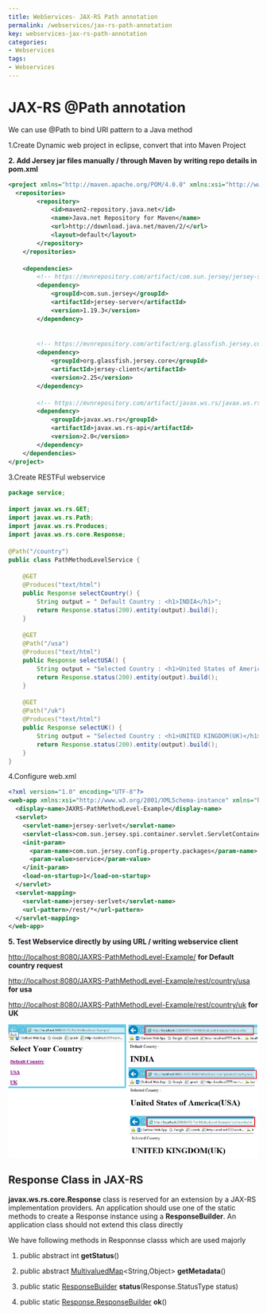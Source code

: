 ```yaml
---
title: WebServices- JAX-RS Path annotation
permalink: /webservices/jax-rs-path-annotation
key: webservices-jax-rs-path-annotation
categories:
- Webservices
tags:
- Webservices
---
```



JAX-RS @Path annotation
===================================================

We can use @Path to bind URI pattern to a Java method

1.Create Dynamic web project in eclipse, convert that into Maven Project

**2. Add Jersey jar files manually / through Maven by writing repo details in
pom.xml**

```xml
<project xmlns="http://maven.apache.org/POM/4.0.0" xmlns:xsi="http://www.w3.org/2001/XMLSchema-instance" xsi:schemaLocation="http://maven.apache.org/POM/4.0.0 http://maven.apache.org/xsd/maven-4.0.0.xsd"> 
  <repositories>
		<repository>
			<id>maven2-repository.java.net</id>
			<name>Java.net Repository for Maven</name>
			<url>http://download.java.net/maven/2/</url>
			<layout>default</layout>
		</repository>
	</repositories>

	<dependencies>
		<!-- https://mvnrepository.com/artifact/com.sun.jersey/jersey-server -->
		<dependency>
			<groupId>com.sun.jersey</groupId>
			<artifactId>jersey-server</artifactId>
			<version>1.19.3</version>
		</dependency>


		<!-- https://mvnrepository.com/artifact/org.glassfish.jersey.core/jersey-client -->
		<dependency>
			<groupId>org.glassfish.jersey.core</groupId>
			<artifactId>jersey-client</artifactId>
			<version>2.25</version>
		</dependency>

		<!-- https://mvnrepository.com/artifact/javax.ws.rs/javax.ws.rs-api -->
		<dependency>
			<groupId>javax.ws.rs</groupId>
			<artifactId>javax.ws.rs-api</artifactId>
			<version>2.0</version>
		</dependency>
	</dependencies>
</project>
```


3.Create RESTFul webservice 
```java
package service;

import javax.ws.rs.GET;
import javax.ws.rs.Path;
import javax.ws.rs.Produces;
import javax.ws.rs.core.Response;

@Path("/country")
public class PathMethodLevelService {

	@GET
	@Produces("text/html")
	public Response selectCountry() {
		String output = " Default Country : <h1>INDIA</h1>";
		return Response.status(200).entity(output).build();
	}

	@GET
	@Path("/usa")
	@Produces("text/html")
	public Response selectUSA() {
		String output = "Selected Country : <h1>United States of America(USA)</h1>";
		return Response.status(200).entity(output).build();
	}

	@GET
	@Path("/uk")
	@Produces("text/html")
	public Response selectUK() {
		String output = "Selected Country : <h1>UNITED KINGDOM(UK)</h1>";
		return Response.status(200).entity(output).build();
	}
}
```


4.Configure web.xml
```xml
<?xml version="1.0" encoding="UTF-8"?>
<web-app xmlns:xsi="http://www.w3.org/2001/XMLSchema-instance" xmlns="http://java.sun.com/xml/ns/j2ee" xmlns:web="http://xmlns.jcp.org/xml/ns/javaee" xsi:schemaLocation="http://java.sun.com/xml/ns/j2ee http://java.sun.com/xml/ns/j2ee/web-app_2_4.xsd" id="WebApp_ID" version="2.4">
  <display-name>JAXRS-PathMethodLevel-Example</display-name>
  <servlet>
    <servlet-name>jersey-serlvet</servlet-name>
    <servlet-class>com.sun.jersey.spi.container.servlet.ServletContainer</servlet-class>
    <init-param>
      <param-name>com.sun.jersey.config.property.packages</param-name>
      <param-value>service</param-value>
    </init-param>
    <load-on-startup>1</load-on-startup>
  </servlet>
  <servlet-mapping>
    <servlet-name>jersey-serlvet</servlet-name>
    <url-pattern>/rest/*</url-pattern>
  </servlet-mapping>
</web-app>
```

**5. Test Webservice directly by using URL / writing webservice client**

<http://localhost:8080/JAXRS-PathMethodLevel-Example/> **for Default country
request**

<http://localhost:8080/JAXRS-PathMethodLevel-Example/rest/country/usa> **for
usa**

<http://localhost:8080/JAXRS-PathMethodLevel-Example/rest/country/uk> **for UK**

![C:\\Users\\kaveti_s\\Desktop\\temp.png](media/8c88e5fad209a83b393a3a1bf5e504bf.png)



## Response Class in JAX-RS

**javax.ws.rs.core.Response** class is reserved for an extension by a JAX-RS
implementation providers. An application should use one of the static methods to
create a Response instance using a **ResponseBuilder**. An application class
should not extend this class directly

We have following methods in Responnse classs which are used majorly

1.  public abstract int **getStatus**()

2.  public abstract
    [MultivaluedMap](http://docs.oracle.com/javaee/6/api/javax/ws/rs/core/MultivaluedMap.html)<String,Object>
    **getMetadata**()

3.  public static
    [ResponseBuilder](http://docs.oracle.com/javaee/6/api/javax/ws/rs/core/Response.ResponseBuilder.html)
    **status**(Response.StatusType status)

4.  public static
    [Response.ResponseBuilder](http://docs.oracle.com/javaee/6/api/javax/ws/rs/core/Response.ResponseBuilder.html)
    **ok**()
